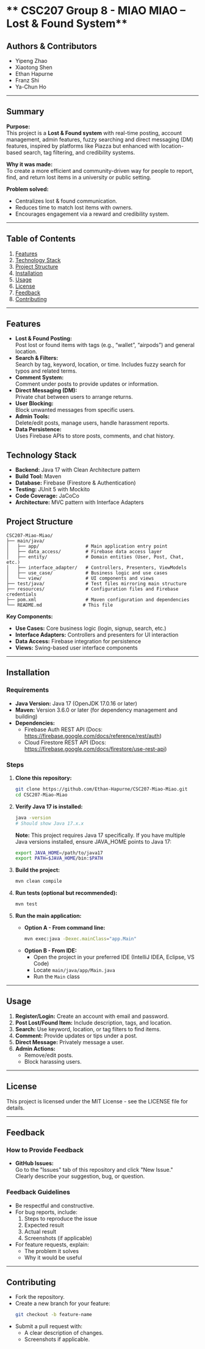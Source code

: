 # ** CSC207 Group 8 - MIAO MIAO – Lost & Found System**

## **Authors & Contributors**
- Yipeng Zhao
- Xiaotong Shen
- Ethan Hapurne
- Franz Shi
- Ya-Chun Ho  

---

## **Summary**
**Purpose:**  
This project is a **Lost & Found system** with real-time posting, account management, admin features, fuzzy searching and direct messaging (DM) features, inspired by platforms like Piazza but enhanced with location-based search, tag filtering, and credibility systems.  

**Why it was made:**  
To create a more efficient and community-driven way for people to report, find, and return lost items in a university or public setting.  

**Problem solved:**  
- Centralizes lost & found communication.  
- Reduces time to match lost items with owners.  
- Encourages engagement via a reward and credibility system.  

---

## **Table of Contents**
1. [Features](#features)
2. [Technology Stack](#technology-stack)
3. [Project Structure](#project-structure)
4. [Installation](#installation)
5. [Usage](#usage)
6. [License](#license)
7. [Feedback](#feedback)
8. [Contributing](#contributing)

---

## **Features**
- **Lost & Found Posting:**  
  Post lost or found items with tags (e.g., “wallet”, “airpods”) and general location.
- **Search & Filters:**  
  Search by tag, keyword, location, or time. Includes fuzzy search for typos and related terms.
- **Comment System:**  
  Comment under posts to provide updates or information.
- **Direct Messaging (DM):**  
  Private chat between users to arrange returns.
- **User Blocking:**  
  Block unwanted messages from specific users.
- **Admin Tools:**  
  Delete/edit posts, manage users, handle harassment reports.
- **Data Persistence:**  
  Uses Firebase APIs to store posts, comments, and chat history.

## **Technology Stack**
- **Backend:** Java 17 with Clean Architecture pattern
- **Build Tool:** Maven
- **Database:** Firebase (Firestore & Authentication)
- **Testing:** JUnit 5 with Mockito
- **Code Coverage:** JaCoCo
- **Architecture:** MVC pattern with Interface Adapters

## **Project Structure**
```
CSC207-Miao-Miao/
├── main/java/
│   ├── app/                 # Main application entry point
│   ├── data_access/         # Firebase data access layer
│   ├── entity/              # Domain entities (User, Post, Chat, etc.)
│   ├── interface_adapter/   # Controllers, Presenters, ViewModels
│   ├── use_case/            # Business logic and use cases
│   └── view/                # UI components and views
├── test/java/               # Test files mirroring main structure
├── resources/               # Configuration files and Firebase credentials
├── pom.xml                  # Maven configuration and dependencies
└── README.md               # This file
```

**Key Components:**
- **Use Cases:** Core business logic (login, signup, search, etc.)
- **Interface Adapters:** Controllers and presenters for UI interaction
- **Data Access:** Firebase integration for persistence
- **Views:** Swing-based user interface components

---

## **Installation**
### Requirements
- **Java Version:** Java 17 (OpenJDK 17.0.16 or later)
- **Maven:** Version 3.6.0 or later (for dependency management and building)
- **Dependencies:**
    - Firebase Auth REST API (Docs: https://firebase.google.com/docs/reference/rest/auth)
    - Cloud Firestore REST API (Docs: https://firebase.google.com/docs/firestore/use-rest-api)

### Steps
1. **Clone this repository:**
   ```bash
   git clone https://github.com/Ethan-Hapurne/CSC207-Miao-Miao.git
   cd CSC207-Miao-Miao
   ```

2. **Verify Java 17 is installed:**
   ```bash
   java -version
   # Should show Java 17.x.x
   ```
   
   **Note:** This project requires Java 17 specifically. If you have multiple Java versions installed, ensure JAVA_HOME points to Java 17:
   ```bash
   export JAVA_HOME=/path/to/java17
   export PATH=$JAVA_HOME/bin:$PATH
   ```

3. **Build the project:**
   ```bash
   mvn clean compile
   ```

4. **Run tests (optional but recommended):**
   ```bash
   mvn test
   ```

5. **Run the main application:**
   - **Option A - From command line:**
     ```bash
     mvn exec:java -Dexec.mainClass="app.Main"
     ```
   - **Option B - From IDE:**
     - Open the project in your preferred IDE (IntelliJ IDEA, Eclipse, VS Code)
     - Locate `main/java/app/Main.java`
     - Run the `Main` class

---

## **Usage**
1. **Register/Login:** Create an account with email and password.  
2. **Post Lost/Found Item:** Include description, tags, and location.  
3. **Search:** Use keyword, location, or tag filters to find items.  
4. **Comment:** Provide updates or tips under a post.  
5. **Direct Message:** Privately message a user.  
6. **Admin Actions:**  
   - Remove/edit posts.  
   - Block harassing users.  

---

## **License**
This project is licensed under the MIT License - see the LICENSE file for details.

---

## **Feedback**
### How to Provide Feedback
- **GitHub Issues:**  
  Go to the "Issues" tab of this repository and click "New Issue."  
  Clearly describe your suggestion, bug, or question.

### Feedback Guidelines
- Be respectful and constructive.
- For bug reports, include:
    1. Steps to reproduce the issue
    2. Expected result
    3. Actual result
    4. Screenshots (if applicable)
- For feature requests, explain:
    - The problem it solves
    - Why it would be useful

---

## **Contributing**
- Fork the repository.  
- Create a new branch for your feature:
  ```bash
  git checkout -b feature-name
  ```
- Submit a pull request with:
  - A clear description of changes.
  - Screenshots if applicable.
